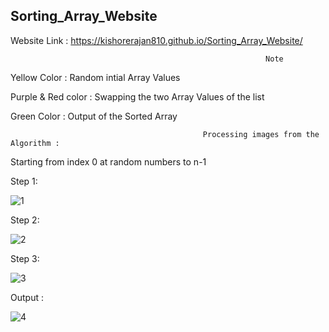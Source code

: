 ## Sorting_Array_Website

Website Link : https://kishorerajan810.github.io/Sorting_Array_Website/

                                                             Note 

   Yellow Color : Random intial Array Values
   
   Purple & Red color : Swapping the two Array Values of the list
   
   Green Color : Output of the Sorted Array

                                               Processing images from the Algorithm :

   Starting from index 0 at random numbers to n-1
   
Step 1:

![1](https://user-images.githubusercontent.com/56103513/120933541-41ae0c00-c718-11eb-83c0-6b8b06333061.PNG)

Step 2:

![2](https://user-images.githubusercontent.com/56103513/120933545-42df3900-c718-11eb-891d-7a9e1aa2f0b1.PNG)

Step 3:

![3](https://user-images.githubusercontent.com/56103513/120933546-42df3900-c718-11eb-9a8b-b6dc5ef71723.PNG)

Output :

![4](https://user-images.githubusercontent.com/56103513/120933703-ea5c6b80-c718-11eb-8c4d-13cb1f9843c8.PNG)

   



 
